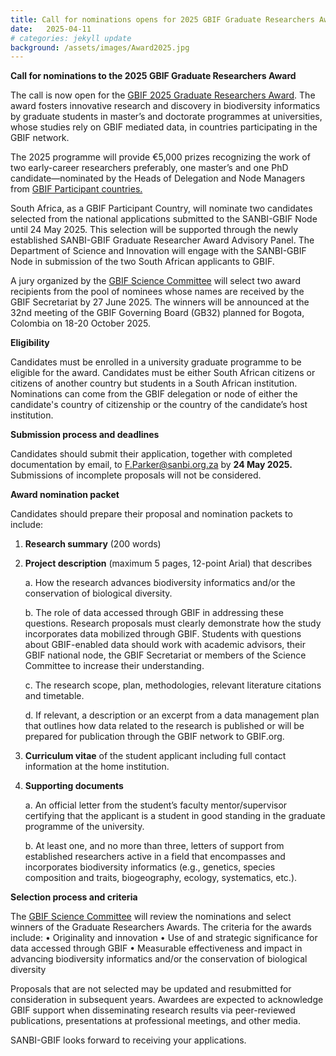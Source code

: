```yaml
---
title: Call for nominations opens for 2025 GBIF Graduate Researchers Award
date:   2025-04-11
# categories: jekyll update
background: /assets/images/Award2025.jpg
---
```


**Call for nominations to the 2025 GBIF Graduate Researchers Award** 

The call is now open for the [GBIF 2025 Graduate Researchers Award](https://www.gbif.org/news/4AAE2KOKBRJ0iS2DE2fT65/call-for-nominations-opens-for-2025-gbif-graduate-researchers-award). The award fosters innovative research and discovery in biodiversity informatics by graduate students in master’s and doctorate programmes at universities, whose studies rely on GBIF mediated data, in countries participating in the GBIF network.

The 2025 programme will provide €5,000 prizes recognizing the work of two early-career researchers preferably, one master’s and one PhD candidate—nominated by the Heads of Delegation and Node Managers from [GBIF Participant countries.](https://www.gbif.org/the-gbif-network)

South Africa, as a GBIF Participant Country, will nominate two candidates selected from the national applications submitted to the SANBI-GBIF Node until 24 May 2025. This selection will be supported through the newly established SANBI-GBIF Graduate Researcher Award Advisory Panel. The Department of Science and Innovation will engage with the SANBI-GBIF Node in submission of the two South African applicants to GBIF. 

A jury organized by the [GBIF Science Committee](https://www.gbif.org/contact-us/directory?group=scienceCommittee) will select two award recipients from the pool of nominees whose names are received by the GBIF Secretariat by 27 June 2025. The winners will be announced at the 32nd meeting of the GBIF Governing Board (GB32) planned for Bogota, Colombia on 18-20 October 2025.

**Eligibility**

Candidates must be enrolled in a university graduate programme to be eligible for the award. Candidates must be either South African citizens or citizens of another country but students in a South African institution. Nominations can come from the GBIF delegation or node of either the candidate's country of citizenship or the country of the candidate’s host institution. 

**Submission process and deadlines**

Candidates should submit their application, together with completed documentation by email, to <F.Parker@sanbi.org.za> by **24 May 2025.** Submissions of incomplete proposals will not be considered.

**Award nomination packet**

Candidates should prepare their proposal and nomination packets to include:
1. **Research summary** (200 words)
 
2. **Project description** (maximum 5 pages, 12-point Arial) that describes
 
   a. How the research advances biodiversity informatics and/or the conservation of biological diversity.
   
   b. The role of data accessed through GBIF in addressing these questions. Research proposals must clearly 
      demonstrate  how the study incorporates data mobilized through GBIF. Students with questions about GBIF-enabled 
      data should work with academic advisors, their GBIF national node, the GBIF Secretariat or members of the 
      Science Committee to increase their understanding.
   
   c. The research scope, plan, methodologies, relevant literature citations and  timetable.
   
   d. If relevant, a description or an excerpt from a data management plan that outlines how data related to 
      the research is published or will be prepared for publication through the GBIF network to GBIF.org.

3. **Curriculum vitae** of the student applicant including full contact information at the home institution.
 
4. **Supporting documents**

    a. An official letter from the student’s faculty mentor/supervisor certifying that the applicant is a student in 
      good standing in the graduate programme of the university.
      
    b. At least one, and no more than three, letters of support from established researchers active in a field that 
      encompasses and incorporates biodiversity informatics (e.g., genetics, species composition and traits, 
      biogeography, ecology, systematics, etc.).

**Selection process and criteria**

The [GBIF Science Committee](https://www.gbif.org/contact-us/directory?group=scienceCommittee) will review the nominations and select winners of the Graduate Researchers Awards. The criteria for the awards include:
• Originality and innovation
• Use of and strategic significance for data accessed through GBIF
• Measurable effectiveness and impact in advancing biodiversity informatics and/or the conservation of biological 
 diversity

Proposals that are not selected may be updated and resubmitted for consideration in subsequent years. Awardees are expected to acknowledge GBIF support when disseminating research results via peer-reviewed publications, presentations at professional meetings, and other media.

SANBI-GBIF looks forward to receiving your applications.
